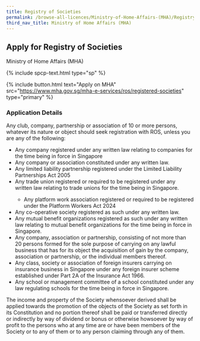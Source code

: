 ```yaml
---
title: Registry of Societies
permalink: /browse-all-licences/Ministry-of-Home-Affairs-(MHA)/Registry-of-Societies
third_nav_title: Ministry of Home Affairs (MHA)
---
```


## Apply for Registry of Societies

Ministry of Home Affairs (MHA)

{% include spcp-text.html type="sp" %}

{% include button.html text="Apply on MHA" src="https://www.mha.gov.sg/mha-e-services/ros/registered-societies" type="primary" %}

<H3>Application Details</H3>

<p>Any club, company, partnership or association of 10 or more persons, whatever its nature or object should seek registration with ROS, unless you are any of the following:</p>
<ul>
    <li>Any company registered under any written law relating to companies for the time being in force in Singapore</li>
    <li>Any company or association constituted under any written law.</li>
    <li>Any limited liability partnership registered under the Limited Liability Partnerships Act 2005</li>
    <li>Any trade union registered or required to be registered under any written law relating to trade unions for the time being in Singapore.</li>
    <ul>
        <li>Any platform work association registered or required to be registered under the Platform Workers Act 2024</li>
    </ul>
    <li>Any co-operative society registered as such under any written law.</li>
    <li>Any mutual benefit organizations registered as such under any written law relating to mutual benefit organizations for the time being in force in Singapore.</li>
    <li>Any company, association or partnership, consisting of not more than 20 persons formed for the sole purpose of carrying on any lawful business that has for its object the acquisition of gain by the company, association or partnership, or the individual members thereof.</li>
    <li>Any class, society or association of foreign insurers carrying on insurance business in Singapore under any foreign insurer scheme established under Part 2A of the Insurance Act 1966.</li>
    <li>Any school or management committee of a school constituted under any law regulating schools for the time being in force in Singapore.</li>
</ul>
<p>The income and property of the Society whensoever derived shall be applied towards the promotion of the objects of the Society as set forth in its Constitution and no portion thereof shall be paid or transferred directly or indirectly by way of dividend or bonus or otherwise howsoever by way of profit to the persons who at any time are or have been members of the Society or to any of them or to any person claiming through any of them.
</p>
